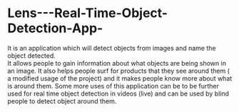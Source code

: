 # Lens---Real-Time-Object-Detection-App-
It is an application which will detect objects from images and name the object detected.      
It allows people to gain information about what objects are being shown in an image. It also helps people surf for products that they see around them ( a modified usage of the project) and it makes people know more about what is around them.
Some more uses of this application can be to be further used for real time object detection in videos (live) and can be used by blind people to detect object around them.


